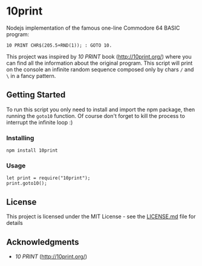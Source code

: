 # 10print

Nodejs implementation of the famous one-line Commodore 64 BASIC program: 
```
10 PRINT CHR$(205.5+RND(1)); : GOTO 10. 
```
This project was inspired by _10 PRINT_ book (http://10print.org/) where you can find all the information about the original program.
This script will print on the console an infinite random sequence composed only by chars `/` and `\` in a fancy pattern.

## Getting Started

To run this script you only need to install and import the npm package, then running the `goto10` function. Of course don't forget to kill the process to interrupt the infinite loop :)

### Installing
```
npm install 10print
```

### Usage
```
let print = require("10print");
print.goto10();
```

## License

This project is licensed under the MIT License - see the [LICENSE.md](LICENSE.md) file for details

## Acknowledgments

* _10 PRINT_ (http://10print.org/)
